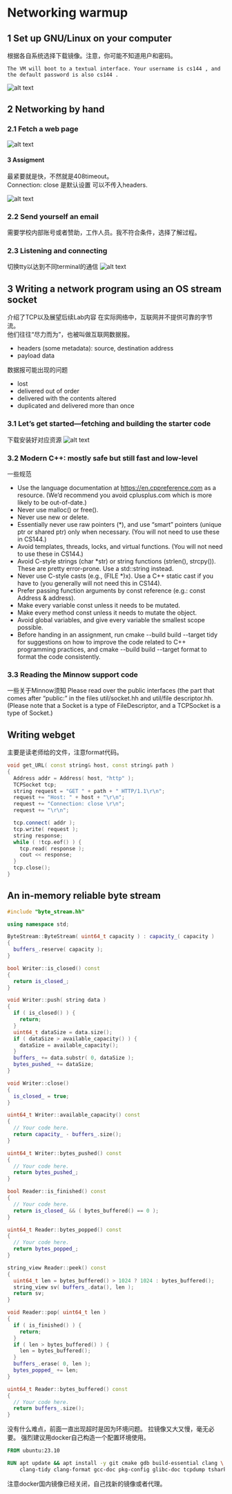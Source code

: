 # Networking warmup

## 1 Set up GNU/Linux on your computer
根据各自系统选择下载镜像。注意，你可能不知道用户和密码。
```
The VM will boot to a textual interface. Your username is cs144 , and the default password is also cs144 .
```
![alt text](image.png)

## 2 Networking by hand
### 2.1 Fetch a web page
![alt text](image-1.png)

#### 3 Assigment 
最紧要就是快，不然就是408timeout。<br> 
Connection: close 是默认设置 可以不传入headers.<br>

![alt text](image-2.png)

### 2.2 Send yourself an email
需要学校内部账号或者赞助，工作人员。我不符合条件，选择了解过程。

### 2.3 Listening and connecting
切换tty以达到不同terminal的通信
![alt text](image-3.png)

## 3 Writing a network program using an OS stream socket

介绍了TCP以及展望后续Lab内容
在实际网络中，互联网并不提供可靠的字节流。<br>
他们往往“尽力而为”，也被叫做互联网数据报。
* headers (some metadata): source, destination address
* payload data

数据报可能出现的问题
* lost
* delivered out of order
* delivered with the contents altered
* duplicated and delivered more than once

### 3.1 Let’s get started—fetching and building the starter code
下载安装好对应资源
![alt text](image-4.png)

### 3.2 Modern C++: mostly safe but still fast and low-level
一些规范
*  Use the language documentation at https://en.cppreference.com as a resource. (We’d
recommend you avoid cplusplus.com which is more likely to be out-of-date.)
*  Never use malloc() or free().
*  Never use new or delete.
*  Essentially never use raw pointers (*), and use “smart” pointers (unique ptr or
shared ptr) only when necessary. (You will not need to use these in CS144.)
*  Avoid templates, threads, locks, and virtual functions. (You will not need to use these
in CS144.)
*  Avoid C-style strings (char *str) or string functions (strlen(), strcpy()). These
are pretty error-prone. Use a std::string instead.
*  Never use C-style casts (e.g., (FILE *)x). Use a C++ static cast if you have to (you
generally will not need this in CS144).
*  Prefer passing function arguments by const reference (e.g.: const Address & address).
*  Make every variable const unless it needs to be mutated.
*  Make every method const unless it needs to mutate the object.
*  Avoid global variables, and give every variable the smallest scope possible.
*  Before handing in an assignment, run cmake --build build --target tidy for
suggestions on how to improve the code related to C++ programming practices, and
cmake --build build --target format to format the code consistently.

### 3.3 Reading the Minnow support code
一些关于Minnow须知
Please read over the public interfaces (the part that comes after “public:” in the files
util/socket.hh and util/file descriptor.hh. (Please note that a Socket is a type of
FileDescriptor, and a TCPSocket is a type of Socket.)

## Writing webget
主要是读老师给的文件，注意format代码。
```c++
void get_URL( const string& host, const string& path )
{
  Address addr = Address( host, "http" );
  TCPSocket tcp;
  string request = "GET " + path + " HTTP/1.1\r\n";
  request += "Host: " + host + "\r\n";
  request += "Connection: close \r\n";
  request += "\r\n";

  tcp.connect( addr );
  tcp.write( request );
  string response;
  while ( !tcp.eof() ) {
    tcp.read( response );
    cout << response;
  }
  tcp.close();
}
```

## An in-memory reliable byte stream

```c++
#include "byte_stream.hh"

using namespace std;

ByteStream::ByteStream( uint64_t capacity ) : capacity_( capacity )
{
  buffers_.reserve( capacity );
}

bool Writer::is_closed() const
{
  return is_closed_;
}

void Writer::push( string data )
{
  if ( is_closed() ) {
    return;
  }
  uint64_t dataSize = data.size();
  if ( dataSize > available_capacity() ) {
    dataSize = available_capacity();
  }
  buffers_ += data.substr( 0, dataSize );
  bytes_pushed_ += dataSize;
}

void Writer::close()
{
  is_closed_ = true;
}

uint64_t Writer::available_capacity() const
{
  // Your code here.
  return capacity_ - buffers_.size();
}

uint64_t Writer::bytes_pushed() const
{
  // Your code here.
  return bytes_pushed_;
}

bool Reader::is_finished() const
{
  // Your code here.
  return is_closed_ && ( bytes_buffered() == 0 );
}

uint64_t Reader::bytes_popped() const
{
  // Your code here.
  return bytes_popped_;
}

string_view Reader::peek() const
{
  uint64_t len = bytes_buffered() > 1024 ? 1024 : bytes_buffered();
  string_view sv( buffers_.data(), len );
  return sv;
}

void Reader::pop( uint64_t len )
{
  if ( is_finished() ) {
    return;
  }
  if ( len > bytes_buffered() ) {
    len = bytes_buffered();
  }
  buffers_.erase( 0, len );
  bytes_popped_ += len;
}

uint64_t Reader::bytes_buffered() const
{
  // Your code here.
  return buffers_.size();
}

```

没有什么难点，前面一直出现超时是因为环境问题。
拉镜像又大又慢，毫无必要。
强烈建议用docker自己构造一个配置环境使用。

```dockerfile
FROM ubuntu:23.10

RUN apt update && apt install -y git cmake gdb build-essential clang \
    clang-tidy clang-format gcc-doc pkg-config glibc-doc tcpdump tshark
```

注意docker国内镜像已经关闭，自己找新的镜像或者代理。
